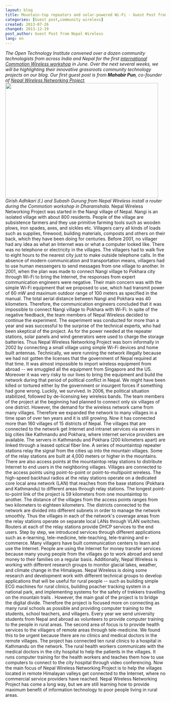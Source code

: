 ```yaml
---
layout: blog
title: Mountain-top repeaters and solar-powered Wi-Fi - Guest Post from Nepal Wireless
categories: [Guest post,community wireless]
created: 2013-07-26
changed: 2013-12-19
post_author: Guest Post from Nepal Wireless
lang: en
---
```

  <em>The Open Technology Institute convened over a dozen community technologists from across India and Nepal for the first <a href="https://commotionwireless.net/blog/commotion-travels-india-first-international-workshop">international Commotion Wireless workshop</a> in June. Over the next several weeks, we will be highlighting their innovative grassroots community technology projects on our blog. Our first guest post is from **Mahabir Pun**, co-founder of <a href="http://www.nepalwireless.net/index.php">Nepal Wireless Networking Project</a>.</em>
<img alt="" class="media-image attr__typeof__foaf:Image img__fid__236 img__view_mode__media_large attr__format__media_large" height="360" src="/files/styles/large/public/IMG_0759.JPG?itok=wKot-CrU" typeof="foaf:Image" width="480" />
<em>Girish Adhikari (l.) and Subash Gurung from Nepal Wireless install a router during the Commotion workshop in Dharamshala.</em>
Nepal Wireless Networking Project was started in the Nangi village of Nepal. Nangi is an isolated village with about 800 residents. People of the village are subsistence farmers and they use primitive farming tools such as wooden plows, iron spades, axes, and sickles etc. Villagers carry all kinds of loads such as supplies, firewood, building materials, composts and others on their back, which they have been doing for centuries.
Before 2001, no villager had any idea as what an Internet was or what a computer looked like. There was no telephone or electricity in the villages. The villagers had to walk five to eight hours to the nearest city just to make outside telephone calls. In the absence of modern communication and transportation means, villagers had to use human messengers to send messages from one village to another.
In 2001, when the plan was made to connect Nangi village to Pokhara city through Wi-Fi to bring the Internet, the responses from expert communication engineers were negative. Their main concern was with the simple Wi-Fi equipment that we proposed to use, which had transmit power of 60 mW and maximum outdoor range of 100 meters as specified in the manual.  The total aerial distance between Nangi and Pokhara was 40 kilometers. Therefore, the communication engineers concluded that it was impossible to connect Nangi village to Pokhara with Wi-Fi. In spite of the negative feedback, the team members of Nepal Wireless decided to continue the experiment. The experiment was conducted for more than a year and was successful to the surprise of the technical experts, who had been skeptical of the project. As for the power needed at the repeater stations, solar panels and wind generators were used to charge the storage batteries. Thus Nepal Wireless Networking Project was born informally in 2002 by connecting a small village using simple Wi-Fi devices and home built antennas.
Technically, we were running the network illegally because we had not gotten the licenses that the government of Nepal required at that time. It was almost impossible to import wireless equipment from abroad -- we smuggled all the equipment from Singapore and the US. Moreover it was very risky to our lives to bring the equipment and build the network during that period of political conflict in Nepal. We might have been killed or tortured either by the government or insurgent forces if something had gone wrong.
Luckily, we survived. In 2006, the political situation stabilized, followed by de-licensing key wireless bands.
The team members of the project at the beginning had planned to connect only six villages of one district. However, the demand for the wireless network came from many villages. Therefore we expanded the network to many villages in a time span of over ten years and it is still growing. Now it has connected more than 160 villages of 15 districts of Nepal. The villages that are connected to the network get Internet and intranet services via servers in big cities like Kathmandu and Pokhara, where internet service providers are available. The servers in Kathmandu and Pokhara (200 kilometers apart) are linked through a leased optical fiber line. A series of mountaintop repeater stations relay the signal from the cities up into the mountain villages. Some of the relay stations are built at 4,000 meters or higher in the mountains. There are also access points at the mountaintop relay stations to distribute Internet to end users in the neighboring villages. Villages are connected to the access points using point-to-point or point-to-multipoint wireless.
The high-speed backhaul radios at the relay stations operate on a dedicated core local area network (LAN) that reaches from the base stations (Pokhara and Kathmandu) to different areas through relay stations. The longest point-to-point link of the project is 59 kilometers from one mountaintop to another. The distance of the villages from the access points ranges from two kilometers to eighteen kilometers. The districts connected to the network are divided into different subnets in order to manage the network smoothly. Thus the villages in each of the network's coverage areas from the relay stations operate on separate local LANs through VLAN switches. Routers at each of the relay stations provide DHCP services to the end users.
Step by step, we introduced services through different applications such as e-learning, tele-medicine, tele-teaching, tele-training and e-commerce. Many villagers have built communication centers to learn and use the Internet. People are using the Internet for money transfer services because many young people from the villages go to work abroad and send money to their families on a regular basis. Additionally, Nepal Wireless is working with different research groups to monitor glacial lakes, weather, and climate change in the Himalayas. Nepal Wireless is doing some research and development work with different technical groups to develop applications that will be useful for rural people -- such as building simple ECG machines for rural clinics, building poacher tracking system in a national park, and implementing systems for the safety of trekkers travelling on the mountain trails .
However, the main goal of the project is to bridge the digital divide. Therefore the project is focused more on connecting as many rural schools as possible and providing computer training to the students, school teachers, and villagers. Every year we send university students from Nepal and abroad as volunteers to provide computer training to the people in rural areas. The second area of focus is to provide health services to the villagers of remote areas through tele-medicine. We found this to be urgent because there are no clinics and medical doctors in the remote villages. The project has connected ten rural clinics to a hospital in Kathmandu on the network. The rural health workers communicate with the medical doctors in the city hospital to help the patients in the villages. It runs computer training for the health workers and teaches them how to use computers to connect to the city hospital through video conferencing.
Now the main focus of Nepal Wireless Networking Project is to help the villages located in remote Himalayan valleys get connected to the Internet, where no commercial service providers have reached. Nepal Wireless Networking Project has come a long way, but we are still learning how to provide maximum benefit of information technology to poor people living in rural areas.
 
